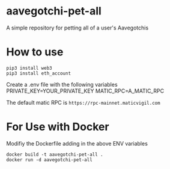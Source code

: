 # aavegotchi-pet-all
A simple repository for petting all of a user's Aavegotchis

# How to use

```
pip3 install web3
pip3 install eth_account
```

Create a .env file with the following variables
PRIVATE_KEY=YOUR_PRIVATE_KEY
MATIC_RPC=A_MATIC_RPC

The default matic RPC is `https://rpc-mainnet.maticvigil.com`
# For Use with Docker

Modifiy the Dockerfile adding in the above ENV variables

```
docker build -t aavegotchi-pet-all .
docker run -d aavegotchi-pet-all
```